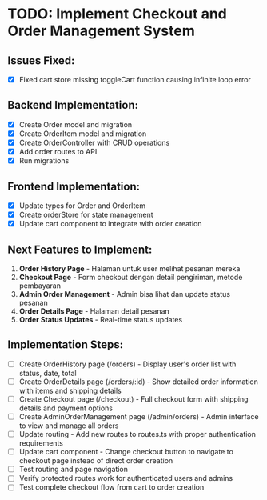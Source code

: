 # TODO: Implement Checkout and Order Management System

## Issues Fixed:
- [x] Fixed cart store missing toggleCart function causing infinite loop error

## Backend Implementation:
- [x] Create Order model and migration
- [x] Create OrderItem model and migration
- [x] Create OrderController with CRUD operations
- [x] Add order routes to API
- [x] Run migrations

## Frontend Implementation:
- [x] Update types for Order and OrderItem
- [x] Create orderStore for state management
- [x] Update cart component to integrate with order creation

## Next Features to Implement:
1. **Order History Page** - Halaman untuk user melihat pesanan mereka
2. **Checkout Page** - Form checkout dengan detail pengiriman, metode pembayaran
3. **Admin Order Management** - Admin bisa lihat dan update status pesanan
4. **Order Details Page** - Halaman detail pesanan
5. **Order Status Updates** - Real-time status updates

## Implementation Steps:
- [ ] Create OrderHistory page (/orders) - Display user's order list with status, date, total
- [ ] Create OrderDetails page (/orders/:id) - Show detailed order information with items and shipping details
- [ ] Create Checkout page (/checkout) - Full checkout form with shipping details and payment options
- [ ] Create AdminOrderManagement page (/admin/orders) - Admin interface to view and manage all orders
- [ ] Update routing - Add new routes to routes.ts with proper authentication requirements
- [ ] Update cart component - Change checkout button to navigate to checkout page instead of direct order creation
- [ ] Test routing and page navigation
- [ ] Verify protected routes work for authenticated users and admins
- [ ] Test complete checkout flow from cart to order creation
